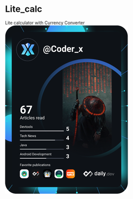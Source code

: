 # Lite_calc
Lite calculator with Currency Converter
<a href="https://app.daily.dev/DailyDevTips"><img src="https://github.com/deadway20/Lite_calc/blob/master/devcard.svg" width="400" alt="Chris Bongers's Dev Card"/></a>

